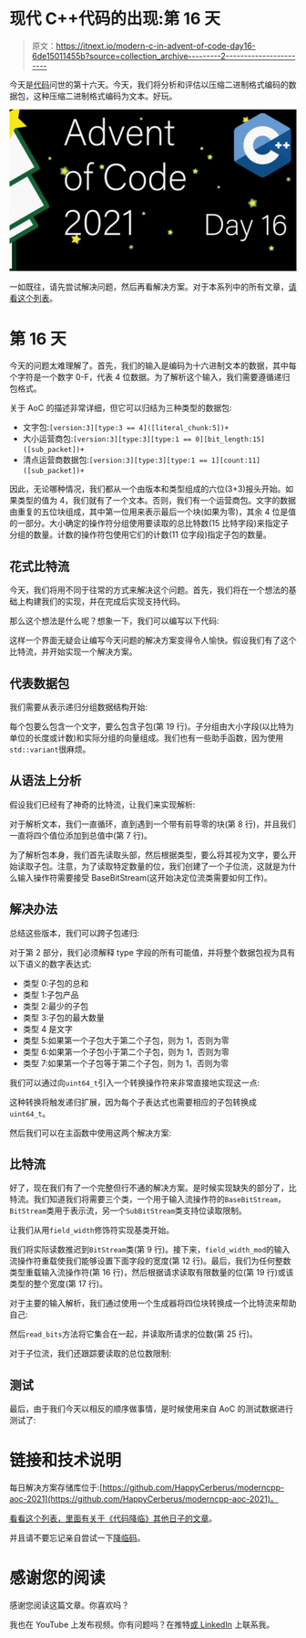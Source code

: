 # 现代 C++代码的出现:第 16 天

> 原文：<https://itnext.io/modern-c-in-advent-of-code-day16-6de15011455b?source=collection_archive---------2----------------------->

今天是[代码](https://adventofcode.com/2021)问世的第十六天。今天，我们将分析和评估以压缩二进制格式编码的数据包，这种压缩二进制格式编码为文本。好玩。

![](img/a822f64ce2b96874287a0aae48290950.png)

一如既往，请先尝试解决问题，然后再看解决方案。对于本系列中的所有文章，[请看这个列表](https://medium.com/@happy.cerberus/list/advent-of-code-2021-using-modern-c-c5814cb6666e)。

# 第 16 天

今天的问题太难理解了。首先，我们的输入是编码为十六进制文本的数据，其中每个字符是一个数字 0-F，代表 4 位数据。为了解析这个输入，我们需要遵循递归包格式。

关于 AoC 的描述非常详细，但它可以归结为三种类型的数据包:

*   文字包:`[version:3][type:3 == 4]([literal_chunk:5])+`
*   大小运营商包:`[version:3][type:3][type:1 == 0][bit_length:15]([sub_packet])+`
*   清点运营商数据包:`[version:3][type:3][type:1 == 1][count:11]([sub_packet])+`

因此，无论哪种情况，我们都从一个由版本和类型组成的六位(3+3)报头开始。如果类型的值为 4，我们就有了一个文本。否则，我们有一个运营商包。文字的数据由重复的五位块组成，其中第一位用来表示最后一个块(如果为零)，其余 4 位是值的一部分。大小确定的操作符分组使用要读取的总比特数(15 比特字段)来指定子分组的数量。计数的操作符包使用它们的计数(11 位字段)指定子包的数量。

## 花式比特流

今天，我们将用不同于往常的方式来解决这个问题。首先，我们将在一个想法的基础上构建我们的实现，并在完成后实现支持代码。

那么这个想法是什么呢？想象一下，我们可以编写以下代码:

这样一个界面无疑会让编写今天问题的解决方案变得令人愉快。假设我们有了这个比特流，并开始实现一个解决方案。

## 代表数据包

我们需要从表示递归分组数据结构开始:

每个包要么包含一个文字，要么包含子包(第 19 行)。子分组由大小字段(以比特为单位的长度或计数)和实际分组的向量组成。我们也有一些助手函数，因为使用`std::variant`很麻烦。

## 从语法上分析

假设我们已经有了神奇的比特流，让我们来实现解析:

对于解析文本，我们一直循环，直到遇到一个带有前导零的块(第 8 行)，并且我们一直将四个值位添加到总值中(第 7 行)。

为了解析包本身，我们首先读取头部，然后根据类型，要么将其视为文字，要么开始读取子包。注意，为了读取特定数量的位，我们创建了一个子位流，这就是为什么输入操作符需要接受 BaseBitStream(这开始决定位流类需要如何工作)。

## 解决办法

总结这些版本，我们可以跨子包递归:

对于第 2 部分，我们必须解释 type 字段的所有可能值，并将整个数据包视为具有以下语义的数字表达式:

*   类型 0:子包的总和
*   类型 1:子包产品
*   类型 2:最少的子包
*   类型 3:子包的最大数量
*   类型 4 是文字
*   类型 5:如果第一个子包大于第二个子包，则为 1，否则为零
*   类型 6:如果第一个子包小于第二个子包，则为 1，否则为零
*   类型 7:如果第一个子包等于第二个子包，则为 1，否则为零

我们可以通过向`uint64_t`引入一个转换操作符来非常直接地实现这一点:

这种转换将触发递归扩展，因为每个子表达式也需要相应的子包转换成`uint64_t`。

然后我们可以在主函数中使用这两个解决方案:

## 比特流

好了，现在我们有了一个完整但行不通的解决方案。是时候实现缺失的部分了，比特流。我们知道我们将需要三个类，一个用于输入流操作符的`BaseBitStream`，`BitStream`类用于表示流，另一个`SubBitStream`类支持位读取限制。

让我们从用`field_width`修饰符实现基类开始。

我们将实际读数推迟到`BitStream`类(第 9 行)。接下来，`field_width_mod`的输入流操作符重载使我们能够设置下面字段的宽度(第 12 行)。最后，我们为任何整数类型重载输入流操作符(第 16 行)，然后根据请求读取有限数量的位(第 19 行)或该类型的整个宽度(第 17 行)。

对于主要的输入解析，我们通过使用一个生成器将四位块转换成一个比特流来帮助自己:

然后`read_bits`方法将它集合在一起，并读取所请求的位数(第 25 行)。

对于子位流，我们还跟踪要读取的总位数限制:

## 测试

最后，由于我们今天以相反的顺序做事情，是时候使用来自 AoC 的测试数据进行测试了:

# 链接和技术说明

每日解决方案存储库位于:[https://github.com/HappyCerberus/moderncpp-aoc-2021](https://github.com/HappyCerberus/moderncpp-aoc-2021)。

[看看这个列表，里面有关于《代码降临》其他日子的文章](https://medium.com/@happy.cerberus/list/advent-of-code-2021-using-modern-c-c5814cb6666e)。

并且请不要忘记亲自尝试一下[降临码](https://adventofcode.com/2021)。

# 感谢您的阅读

感谢您阅读这篇文章。你喜欢吗？

我也在 YouTube 上发布视频。你有问题吗？在推特[或 LinkedIn](https://twitter.com/SimonToth83) 上联系我。